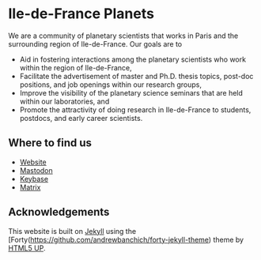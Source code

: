 # Ile-de-France Planets

We are a community of planetary scientists that works in Paris and the surrounding region of Ile-de-France. Our goals are to

* Aid in fostering interactions among the planetary scientists who work within the region of Ile-de-France,
* Facilitate the advertisement of master and Ph.D. thesis topics, post-doc positions, and job openings within our research groups,
* Improve the visibility of the planetary science seminars that are held within our laboratories, and
* Promote the attractivity of doing research in Ile-de-France to students, postdocs, and early career scientists.

## Where to find us
* [Website](https://idf-planets.github.io/website/)
* [Mastodon](https://astrodon.social/@IDF_Planets)
* [Keybase](https://keybase.io/team/idf_planets)
* [Matrix](https://matrix.to/#/#IDF-Planets:matrix.org)

## Acknowledgements
This website is built on [Jekyll](https://jekyllrb.com/) using the [Forty(https://github.com/andrewbanchich/forty-jekyll-theme) theme by [HTML5 UP](https://html5up.net/).
